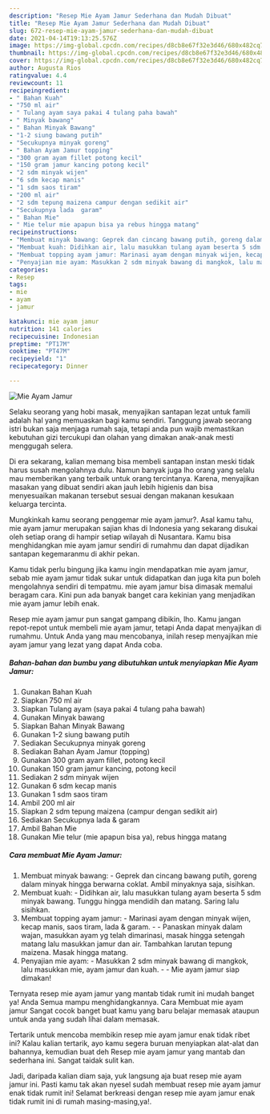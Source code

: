 ```yaml
---
description: "Resep Mie Ayam Jamur Sederhana dan Mudah Dibuat"
title: "Resep Mie Ayam Jamur Sederhana dan Mudah Dibuat"
slug: 672-resep-mie-ayam-jamur-sederhana-dan-mudah-dibuat
date: 2021-04-14T19:13:25.576Z
image: https://img-global.cpcdn.com/recipes/d8cb8e67f32e3d46/680x482cq70/mie-ayam-jamur-foto-resep-utama.jpg
thumbnail: https://img-global.cpcdn.com/recipes/d8cb8e67f32e3d46/680x482cq70/mie-ayam-jamur-foto-resep-utama.jpg
cover: https://img-global.cpcdn.com/recipes/d8cb8e67f32e3d46/680x482cq70/mie-ayam-jamur-foto-resep-utama.jpg
author: Augusta Rios
ratingvalue: 4.4
reviewcount: 11
recipeingredient:
- " Bahan Kuah"
- "750 ml air"
- " Tulang ayam saya pakai 4 tulang paha bawah"
- " Minyak bawang"
- " Bahan Minyak Bawang"
- "1-2 siung bawang putih"
- "Secukupnya minyak goreng"
- " Bahan Ayam Jamur topping"
- "300 gram ayam fillet potong kecil"
- "150 gram jamur kancing potong kecil"
- "2 sdm minyak wijen"
- "6 sdm kecap manis"
- "1 sdm saos tiram"
- "200 ml air"
- "2 sdm tepung maizena campur dengan sedikit air"
- "Secukupnya lada  garam"
- " Bahan Mie"
- " Mie telur mie apapun bisa ya rebus hingga matang"
recipeinstructions:
- "Membuat minyak bawang: Geprek dan cincang bawang putih, goreng dalam minyak hingga berwarna coklat. Ambil minyaknya saja, sisihkan."
- "Membuat kuah: Didihkan air, lalu masukkan tulang ayam beserta 5 sdm minyak bawang. Tunggu hingga mendidih dan matang. Saring lalu sisihkan."
- "Membuat topping ayam jamur: Marinasi ayam dengan minyak wijen, kecap manis, saos tiram, lada &amp; garam.   Panaskan minyak dalam wajan, masukkan ayam yg telah dimarinasi, masak hingga setengah matang lalu masukkan jamur dan air. Tambahkan larutan tepung maizena. Masak hingga matang."
- "Penyajian mie ayam: Masukkan 2 sdm minyak bawang di mangkok, lalu masukkan mie, ayam jamur dan kuah.   Mie ayam jamur siap dimakan!"
categories:
- Resep
tags:
- mie
- ayam
- jamur

katakunci: mie ayam jamur 
nutrition: 141 calories
recipecuisine: Indonesian
preptime: "PT17M"
cooktime: "PT47M"
recipeyield: "1"
recipecategory: Dinner

---
```



![Mie Ayam Jamur](https://img-global.cpcdn.com/recipes/d8cb8e67f32e3d46/680x482cq70/mie-ayam-jamur-foto-resep-utama.jpg)

Selaku seorang yang hobi masak, menyajikan santapan lezat untuk famili adalah hal yang memuaskan bagi kamu sendiri. Tanggung jawab seorang istri bukan saja menjaga rumah saja, tetapi anda pun wajib memastikan kebutuhan gizi tercukupi dan olahan yang dimakan anak-anak mesti menggugah selera.

Di era  sekarang, kalian memang bisa membeli santapan instan meski tidak harus susah mengolahnya dulu. Namun banyak juga lho orang yang selalu mau memberikan yang terbaik untuk orang tercintanya. Karena, menyajikan masakan yang dibuat sendiri akan jauh lebih higienis dan bisa menyesuaikan makanan tersebut sesuai dengan makanan kesukaan keluarga tercinta. 



Mungkinkah kamu seorang penggemar mie ayam jamur?. Asal kamu tahu, mie ayam jamur merupakan sajian khas di Indonesia yang sekarang disukai oleh setiap orang di hampir setiap wilayah di Nusantara. Kamu bisa menghidangkan mie ayam jamur sendiri di rumahmu dan dapat dijadikan santapan kegemaranmu di akhir pekan.

Kamu tidak perlu bingung jika kamu ingin mendapatkan mie ayam jamur, sebab mie ayam jamur tidak sukar untuk didapatkan dan juga kita pun boleh mengolahnya sendiri di tempatmu. mie ayam jamur bisa dimasak memalui beragam cara. Kini pun ada banyak banget cara kekinian yang menjadikan mie ayam jamur lebih enak.

Resep mie ayam jamur pun sangat gampang dibikin, lho. Kamu jangan repot-repot untuk membeli mie ayam jamur, tetapi Anda dapat menyajikan di rumahmu. Untuk Anda yang mau mencobanya, inilah resep menyajikan mie ayam jamur yang lezat yang dapat Anda coba.

<!--inarticleads1-->

##### Bahan-bahan dan bumbu yang dibutuhkan untuk menyiapkan Mie Ayam Jamur:

1. Gunakan  Bahan Kuah
1. Siapkan 750 ml air
1. Siapkan  Tulang ayam (saya pakai 4 tulang paha bawah)
1. Gunakan  Minyak bawang
1. Siapkan  Bahan Minyak Bawang
1. Gunakan 1-2 siung bawang putih
1. Sediakan Secukupnya minyak goreng
1. Sediakan  Bahan Ayam Jamur (topping)
1. Gunakan 300 gram ayam fillet, potong kecil
1. Gunakan 150 gram jamur kancing, potong kecil
1. Sediakan 2 sdm minyak wijen
1. Gunakan 6 sdm kecap manis
1. Gunakan 1 sdm saos tiram
1. Ambil 200 ml air
1. Siapkan 2 sdm tepung maizena (campur dengan sedikit air)
1. Sediakan Secukupnya lada &amp; garam
1. Ambil  Bahan Mie
1. Gunakan  Mie telur (mie apapun bisa ya), rebus hingga matang




<!--inarticleads2-->

##### Cara membuat Mie Ayam Jamur:

1. Membuat minyak bawang: - Geprek dan cincang bawang putih, goreng dalam minyak hingga berwarna coklat. Ambil minyaknya saja, sisihkan.
1. Membuat kuah: - Didihkan air, lalu masukkan tulang ayam beserta 5 sdm minyak bawang. Tunggu hingga mendidih dan matang. Saring lalu sisihkan.
1. Membuat topping ayam jamur: - Marinasi ayam dengan minyak wijen, kecap manis, saos tiram, lada &amp; garam.  -  - Panaskan minyak dalam wajan, masukkan ayam yg telah dimarinasi, masak hingga setengah matang lalu masukkan jamur dan air. Tambahkan larutan tepung maizena. Masak hingga matang.
1. Penyajian mie ayam: - Masukkan 2 sdm minyak bawang di mangkok, lalu masukkan mie, ayam jamur dan kuah.  -  - Mie ayam jamur siap dimakan!




Ternyata resep mie ayam jamur yang mantab tidak rumit ini mudah banget ya! Anda Semua mampu menghidangkannya. Cara Membuat mie ayam jamur Sangat cocok banget buat kamu yang baru belajar memasak ataupun untuk anda yang sudah lihai dalam memasak.

Tertarik untuk mencoba membikin resep mie ayam jamur enak tidak ribet ini? Kalau kalian tertarik, ayo kamu segera buruan menyiapkan alat-alat dan bahannya, kemudian buat deh Resep mie ayam jamur yang mantab dan sederhana ini. Sangat taidak sulit kan. 

Jadi, daripada kalian diam saja, yuk langsung aja buat resep mie ayam jamur ini. Pasti kamu tak akan nyesel sudah membuat resep mie ayam jamur enak tidak rumit ini! Selamat berkreasi dengan resep mie ayam jamur enak tidak rumit ini di rumah masing-masing,ya!.

